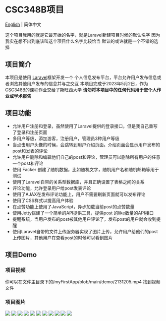 # CSC348B项目

[English](https://github.com/HtmlIsTheBestProgrammingLanaguage/myFirstApp/blob/main/README.md) | 简体中文

这个项目我用的就是它最开始的名字，就是Laravel新建项目时候的默认名字
因为我实在想不出到底该叫这个项目什么名字比较恰当
默认的或许就是一个不错的选择

## 项目简介

本项目是使用 [Laravel](https://laravel.com)框架开发一个 个人信息发布平台，平台允许用户发布信息或者浏览其他用户发布的信息并与之交互
本项目完成于2023年5月2日，作为CSC348B的课程作业交给了斯旺西大学
**请勿将本项目中的任何代码用于您个人作业或学术报告**

## 项目功能

- 允许用户注册和登录，虽然使用了Laravel提供的登录接口，但是我自己重写了登录和注册页面
- 多用户等级，添加游客，注册用户，管理员3种用户等级
- 当点击用户头像的时候，会跳转到用户介绍页面。介绍页面会显示用户发布的post和发表的评论
- 允许用户删除和编辑他们自己的post和评论，管理员可以删除所有用户的任意一个post和评论
- 使用 Facker 创建了随机数据，比如随机文字，随机用户名和随机邮箱等用于测试
- 使用了Laravel自带的关系型数据库，并且正确设置了表格之间的关系
- 评论功能，允许登录用户给post发表评论
- 使用了AJAX在发布评论功能上，用户不需要刷新页面就可以发布评论
- 使用了CSS样式以提高用户体验
- 在点赞功能上使用了JavaScript，异步加载当前post的点赞数量
- 使用Jetty搭建了一个简单的API提供工具，提供post 的like数量的API接口 
- 提醒系统，当用户发布的post被其他用户评论了，发布post的用户就会收到提醒
- 使用Laravel自带的文件上传服务器实现了图片上传，允许用户给他们的post上传图片，其他用户在查看post的时候可以看到图片

## 项目Demo

### 项目视频

你可以在文件主目录下的/myFirstApp/blob/main/demo/2131205.mp4 找到视频文件

### 项目图片

![](https://github.com/HtmlIsTheBestProgrammingLanaguage/myFirstApp/blob/main/demo/ScreenCapture.png)
![](https://github.com/HtmlIsTheBestProgrammingLanaguage/myFirstApp/blob/main/demo/ScreenCapture%201.png)
![](https://github.com/HtmlIsTheBestProgrammingLanaguage/myFirstApp/blob/main/demo/ScreenCapture%202.png)
![](https://github.com/HtmlIsTheBestProgrammingLanaguage/myFirstApp/blob/main/demo/ScreenCapture%203.png)
![](https://github.com/HtmlIsTheBestProgrammingLanaguage/myFirstApp/blob/main/demo/ScreenCapture%204.png)
![](https://github.com/HtmlIsTheBestProgrammingLanaguage/myFirstApp/blob/main/demo/ScreenCapture%205.png)
![](https://github.com/HtmlIsTheBestProgrammingLanaguage/myFirstApp/blob/main/demo/ScreenCapture%206.png)
![](https://github.com/HtmlIsTheBestProgrammingLanaguage/myFirstApp/blob/main/demo/ScreenCapture%207.png)
![](https://github.com/HtmlIsTheBestProgrammingLanaguage/myFirstApp/blob/main/demo/ScreenCapture%208.png)
![](https://github.com/HtmlIsTheBestProgrammingLanaguage/myFirstApp/blob/main/demo/ScreenCapture%209.png)
![](https://github.com/HtmlIsTheBestProgrammingLanaguage/myFirstApp/blob/main/demo/ScreenCapture%210.png)

